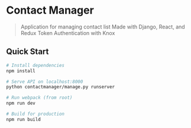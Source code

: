 # Contact Manager
> Application for managing contact list
> Made with Django, React, and Redux
> Token Authentication with Knox

## Quick Start

```bash
# Install dependencies
npm install

# Serve API on localhost:8000
python contactmanager/manage.py runserver

# Run webpack (from root)
npm run dev

# Build for production
npm run build
```
